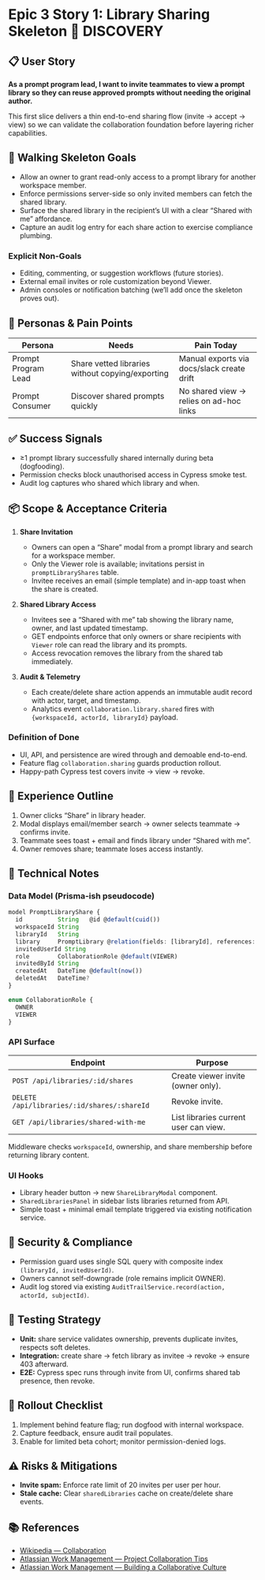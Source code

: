 # Epic 3 Story 1: Library Sharing Skeleton 🚧 DISCOVERY

## 📋 User Story
**As a prompt program lead, I want to invite teammates to view a prompt library so they can reuse approved prompts without needing the original author.**

This first slice delivers a thin end-to-end sharing flow (invite → accept → view) so we can validate the collaboration foundation before layering richer capabilities.

## 🎯 Walking Skeleton Goals
- Allow an owner to grant read-only access to a prompt library for another workspace member.
- Enforce permissions server-side so only invited members can fetch the shared library.
- Surface the shared library in the recipient’s UI with a clear “Shared with me” affordance.
- Capture an audit log entry for each share action to exercise compliance plumbing.

### Explicit Non-Goals
- Editing, commenting, or suggestion workflows (future stories).
- External email invites or role customization beyond Viewer.
- Admin consoles or notification batching (we’ll add once the skeleton proves out).

## 👤 Personas & Pain Points
| Persona | Needs | Pain Today |
| --- | --- | --- |
| Prompt Program Lead | Share vetted libraries without copying/exporting | Manual exports via docs/slack create drift |
| Prompt Consumer | Discover shared prompts quickly | No shared view → relies on ad-hoc links |

## ✅ Success Signals
- ≥1 prompt library successfully shared internally during beta (dogfooding).
- Permission checks block unauthorised access in Cypress smoke test.
- Audit log captures who shared which library and when.

## 📦 Scope & Acceptance Criteria
1. **Share Invitation**
   - Owners can open a “Share” modal from a prompt library and search for a workspace member.
   - Only the Viewer role is available; invitations persist in `promptLibraryShares` table.
   - Invitee receives an email (simple template) and in-app toast when the share is created.

2. **Shared Library Access**
   - Invitees see a “Shared with me” tab showing the library name, owner, and last updated timestamp.
   - GET endpoints enforce that only owners or share recipients with `Viewer` role can read the library and its prompts.
   - Access revocation removes the library from the shared tab immediately.

3. **Audit & Telemetry**
   - Each create/delete share action appends an immutable audit record with actor, target, and timestamp.
   - Analytics event `collaboration.library.shared` fires with `{workspaceId, actorId, libraryId}` payload.

### Definition of Done
- UI, API, and persistence are wired through and demoable end-to-end.
- Feature flag `collaboration.sharing` guards production rollout.
- Happy-path Cypress test covers invite → view → revoke.

## 🧭 Experience Outline
1. Owner clicks “Share” in library header.
2. Modal displays email/member search → owner selects teammate → confirms invite.
3. Teammate sees toast + email and finds library under “Shared with me”.
4. Owner removes share; teammate loses access instantly.

## 🧱 Technical Notes
### Data Model (Prisma-ish pseudocode)
```ts
model PromptLibraryShare {
  id          String   @id @default(cuid())
  workspaceId String
  libraryId   String
  library     PromptLibrary @relation(fields: [libraryId], references: [id])
  invitedUserId String
  role        CollaborationRole @default(VIEWER)
  invitedById String
  createdAt   DateTime @default(now())
  deletedAt   DateTime?
}

enum CollaborationRole {
  OWNER
  VIEWER
}
```

### API Surface
| Endpoint | Purpose |
| --- | --- |
| `POST /api/libraries/:id/shares` | Create viewer invite (owner only). |
| `DELETE /api/libraries/:id/shares/:shareId` | Revoke invite. |
| `GET /api/libraries/shared-with-me` | List libraries current user can view. |

Middleware checks `workspaceId`, ownership, and share membership before returning library content.

### UI Hooks
- Library header button → new `ShareLibraryModal` component.
- `SharedLibrariesPanel` in sidebar lists libraries returned from API.
- Simple toast + minimal email template triggered via existing notification service.

## 🔐 Security & Compliance
- Permission guard uses single SQL query with composite index `(libraryId, invitedUserId)`.
- Owners cannot self-downgrade (role remains implicit OWNER).
- Audit log stored via existing `AuditTrailService.record(action, actorId, subjectId)`.

## 🧪 Testing Strategy
- **Unit:** share service validates ownership, prevents duplicate invites, respects soft deletes.
- **Integration:** create share → fetch library as invitee → revoke → ensure 403 afterward.
- **E2E:** Cypress spec runs through invite from UI, confirms shared tab presence, then revoke.

## 🚀 Rollout Checklist
1. Implement behind feature flag; run dogfood with internal workspace.
2. Capture feedback, ensure audit trail populates.
3. Enable for limited beta cohort; monitor permission-denied logs.

## ⚠️ Risks & Mitigations
- **Invite spam:** Enforce rate limit of 20 invites per user per hour.
- **Stale cache:** Clear `sharedLibraries` cache on create/delete share events.

## 📚 References
- [Wikipedia — Collaboration](https://en.wikipedia.org/wiki/Collaboration)
- [Atlassian Work Management — Project Collaboration Tips](https://www.atlassian.com/work-management/project-collaboration)
- [Atlassian Work Management — Building a Collaborative Culture](https://www.atlassian.com/work-management/project-collaboration/collaborative-culture)
